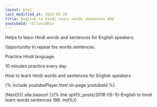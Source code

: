 ```yaml
---
layout: post
last_modified_at: 2021-03-29
title: English to hindi learn words sentences 490 
youtubeId: r5llznzdKLo
---
```

 
 
Helps to learn Hindi words and sentences for English speakers.

Opportunitiy to repeat the words sentences. 

Practice Hindi language. 
 
10 minutes practice every day. 
 
How to learn Hindi words and sentences for English speakers 
 
{% include youtubePlayer.html id=page.youtubeId %}
 
 
[Next]({{ site.baseurl }}{% link  split1/_posts/2018-05-10-English to hindi learn words sentences 188 .md%})
 
